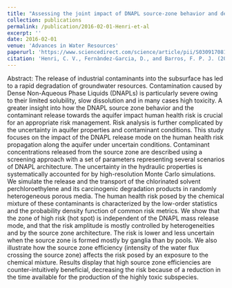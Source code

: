 ```yaml
---
title: "Assessing the joint impact of DNAPL source-zone behavior and degradation products on the probabilistic characterization of human health risk"
collection: publications
permalink: /publication/2016-02-01-Henri-et-al
excerpt: ''
date: 2016-02-01
venue: 'Advances in Water Resources'
paperurl: 'https://www.sciencedirect.com/science/article/pii/S0309170815300075'
citation: 'Henri, C. V., Fernàndez‐Garcia, D., and Barros, F. P. J. (2016), Assessing the joint impact of DNAPL source-zone behavior and degradation products on the probabilistic characterization of human health risk, Advances in Water Resources, 88, 124-138, doi:10.1016/j.advwatres.2015.12.012.'
---
```


Abstract: The release of industrial contaminants into the subsurface has led to a rapid degradation of groundwater resources. Contamination caused by Dense Non-Aqueous Phase Liquids (DNAPLs) is particularly severe owing to their limited solubility, slow dissolution and in many cases high toxicity. A greater insight into how the DNAPL source zone behavior and the contaminant release towards the aquifer impact human health risk is crucial for an appropriate risk management. Risk analysis is further complicated by the uncertainty in aquifer properties and contaminant conditions. This study focuses on the impact of the DNAPL release mode on the human health risk propagation along the aquifer under uncertain conditions. Contaminant concentrations released from the source zone are described using a screening approach with a set of parameters representing several scenarios of DNAPL architecture. The uncertainty in the hydraulic properties is systematically accounted for by high-resolution Monte Carlo simulations. We simulate the release and the transport of the chlorinated solvent perchloroethylene and its carcinogenic degradation products in randomly heterogeneous porous media. The human health risk posed by the chemical mixture of these contaminants is characterized by the low-order statistics and the probability density function of common risk metrics. We show that the zone of high risk (hot spot) is independent of the DNAPL mass release mode, and that the risk amplitude is mostly controlled by heterogeneities and by the source zone architecture. The risk is lower and less uncertain when the source zone is formed mostly by ganglia than by pools. We also illustrate how the source zone efficiency (intensity of the water flux crossing the source zone) affects the risk posed by an exposure to the chemical mixture. Results display that high source zone efficiencies are counter-intuitively beneficial, decreasing the risk because of a reduction in the time available for the production of the highly toxic subspecies.
